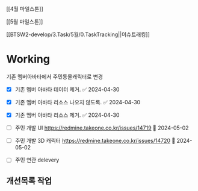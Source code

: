 
[[4월 마일스톤]]

[[5월 마일스톤]]

[[BTSW2-develop/3.Task/5월/0.TaskTracking||이슈트래킹]]

# Working
기존 멤버아바타에서 주민동물캐릭터로 변경 


- [x] 기존 멤버 아바타 데이터 제거. ✅ 2024-04-30
- [x] 기존 멤버 아바타 리소스 나오지 않도록. ✅ 2024-04-30
- [x] 기존 멤버 아바타 리소스 제거. ✅ 2024-04-30
- [ ] 주민 개발 UI  https://redmine.takeone.co.kr/issues/14719 🛫 2024-05-02
- [ ] 주민 개발 3D 캐릭터  https://redmine.takeone.co.kr/issues/14720  🛫 2024-05-02 
- [ ] 주민 연관 delevery


## 개선목록 작업
